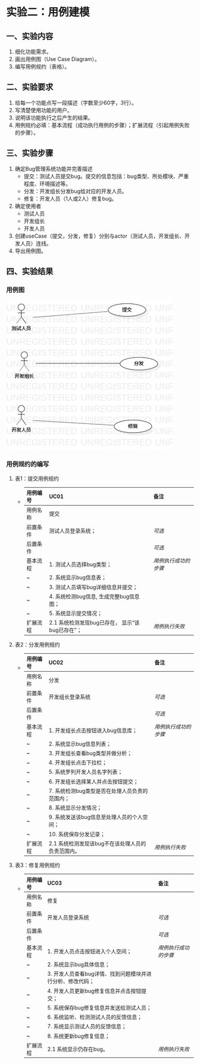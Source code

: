 # 实验二：用例建模

## 一、实验内容

1. 细化功能需求。
2. 画出用例图（Use Case Diagram）。
3. 编写用例规约（表格）。



## 二、实验要求

1. 给每一个功能点写一段描述（字数至少60字，3行）。
2. 写清楚使用功能的用户。
3. 说明该功能执行之后产生的结果。
4. 用例规约必填：基本流程（成功执行用例的步骤）；扩展流程（引起用例失败的步骤）。



## 三、实验步骤

1. 确定Bug管理系统功能并完善描述
   - 提交：测试人员提交bug。提交的信息包括：bug类型、所处模块、严重程度、环境描述等。
   - 分发：开发组长分发bug给对应的开发人员。
   - 修复：开发人员（1人或2人）修复bug。
2. 确定使用者
   - 测试人员
   - 开发组长
   - 开发人员
3. 创建useCase（提交，分发，修复）分别与actor（测试人员，开发组长、开发人员）连线。
4. 导出用例图。



## 四、实验结果



### 用例图

  ![lab_02 用例图](./lab_02_UseCaseDiagram1.png)



### 用例规约的编写



1. 表1：提交用例规约

   + | 用例编号 | UC01                                            | 备注                 |
     | -------- | :---------------------------------------------- | -------------------- |
     | 用例名称 | 提交                                            |                      |
     | 前置条件 | 测试人员登录系统；                              | *可选*               |
     | 后置条件 |                                                 | *可选*               |
     | 基本流程 | 1. 测试人员选择bug类型；                        | *用例执行成功的步骤* |
     | ~        | 2. 系统显示bug信息表；                          |                      |
     | ~        | 3. 测试人员填写bug详细信息并提交；              |                      |
     | ~        | 4. 系统检测bug信息, 生成完整bug信息图；         |                      |
     | ~        | 5. 系统显示提交情况；                           |                      |
     | 扩展流程 | 2.1 系统检测发现bug已存在， 显示“该bug已存在”； | *用例执行失败*       |



2. 表2：分发用例规约  

   + | 用例编号 | UC02                                              | 备注                 |
     | -------- | :------------------------------------------------ | -------------------- |
     | 用例名称 | 分发                                              |                      |
     | 前置条件 | 开发组长登录系统                                  | *可选*               |
     | 后置条件 |                                                   | *可选*               |
     | 基本流程 | 1. 开发组长点击按钮进入bug信息库；                | *用例执行成功的步骤* |
     | ~        | 2. 系统显示bug信息列表；                          |                      |
     | ~        | 3. 开发组长查看bug类型并做分析；                  |                      |
     | ~        | 4. 开发组长点击下拉栏；                           |                      |
     | ~        | 5. 系统罗列开发人员名字列表；                     |                      |
     | ~        | 6. 开发组长选择某人并点击按钮提交；               |                      |
     | ~        | 7. 系统检测bug类型是否在处理人员负责的范围内；    |                      |
     | ~        | 8. 系统显示分发情况；                             |                      |
     | ~        | 9. 系统发送该bug信息至处理人员的个人空间；        |                      |
     | ~        | 10. 系统保存分发记录；                            |                      |
     | 扩展流程 | 2.1 系统检测发现该bug不在该处理人员的负责范围内。 | *用例执行失败*       |



3. 表3：修复用例规约

   + | 用例编号 | UC03                                                        | 备注                 |
     | -------- | :---------------------------------------------------------- | -------------------- |
     | 用例名称 | 修复                                                        |                      |
     | 前置条件 | 开发人员登录系统                                            | *可选*               |
     | 后置条件 |                                                             | *可选*               |
     | 基本流程 | 1. 开发人员点击按钮进入个人空间；                           | *用例执行成功的步骤* |
     | ~        | 2. 系统显示bug具体信息；                                    |                      |
     | ~        | 3.  开发人员查看bug详情、找到问题模块并进行分析、修改代码； |                      |
     | ~        | 4. 开发人员更新bug修复信息并点击按钮提交；                  |                      |
     | ~        | 5. 系统保存bug修复信息并发送给测试人员；                    |                      |
     | ~        | 6. 系统监听、检测测试人员的反馈信息；                       |                      |
     | ~        | 7.  系统显示测试人员的反馈信息；                            |                      |
     | ~        | 8. 系统更新bug修复信息；                                    |                      |
     | 扩展流程 | 2.1 系统显示仍存在bug。                                     | *用例执行失败*       |

